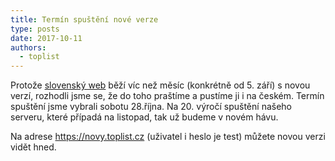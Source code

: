 ```yaml
---
title: Termín spuštění nové verze
type: posts
date: 2017-10-11
authors:
  - toplist
---
```

Protože [slovenský web](https://www.toplist.sk/) běží víc než měsíc (konkrétně od 5. září) s novou verzí, rozhodli jsme se, že do toho praštíme a pustíme ji i na českém. Termín spuštění jsme vybrali sobotu 28.října. Na 20. výročí spuštění našeho serveru, které případá na listopad, tak už budeme v novém hávu.

Na adrese https://novy.toplist.cz (uživatel i heslo je test) můžete novou verzi vidět hned.